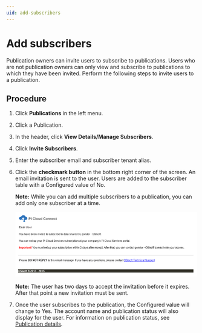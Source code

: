 ```yaml
---
uid: add-subscribers
---
```


# Add subscribers

Publication owners can invite users to subscribe to publications. Users who are not publication owners can only view and subscribe to publications to which they have been invited. Perform the following steps to invite users to a publication.

## Procedure

1. Click **Publications** in the left menu.

1. Click a Publication.

1. In the header, click **View Details/Manage Subscribers**.

1. Click **Invite Subscribers**.

1. Enter the subscriber email and subscriber tenant alias.

1. Click the **checkmark button** in the bottom right corner of the screen. An email invitation is sent to the user. Users are added to the subscriber table with a Configured value of No.

   **Note:** While you can add multiple subscribers to a publication, you can add only one subscriber at a time.

   ![PI CC invitation email](images/piccemail.png)

   **Note:** The user has two days to accept the invitation before it expires. After that point a new invitation must be sent.

1. Once the user subscribes to the publication, the Configured value will change to Yes. The account name and publication status will also display for the user. For information on publication status, see [Publication details](xref:publication-details).

